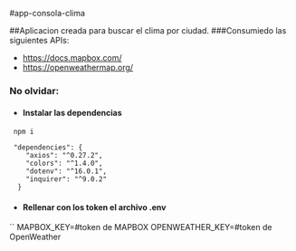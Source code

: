#app-consola-clima

##Aplicacion creada para buscar el clima por ciudad.
###Consumiedo las siguientes APIs:
 
 - https://docs.mapbox.com/
 - https://openweathermap.org/


 ### No olvidar: 
* ####  Instalar las dependencias
 ```
  npm i
 ```

```
 "dependencies": {
    "axios": "^0.27.2",
    "colors": "^1.4.0",
    "dotenv": "^16.0.1",
    "inquirer": "^9.0.2"
  }
```

* ####  Rellenar con los token el archivo .env
``
MAPBOX_KEY=#token de MAPBOX
OPENWEATHER_KEY=#token de OpenWeather
```